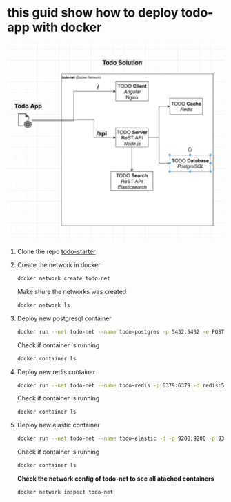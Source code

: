 # this guid show how to deploy todo-app with docker

![alt text](image.png)

1. Clone the repo [todo-starter](https://github.com/Avshalom-Ts/todo-starter)

2. Create the network in docker

    ```bash
    docker network create todo-net
    ```

    Make shure the networks was created

    ```bash
    docker network ls
    ```

3. Deploy new postgresql container

    ```bash
    docker run --net todo-net --name todo-postgres -p 5432:5432 -e POSTGRES_USER=todo -e POSTGRES_PASSWORD=todo1234 -e POSTGRES_DB=todo -d postgres:11.2
    ```

    Check if container is running

    ```bash
    docker container ls
    ```

4. Deploy new redis container

    ```bash
    docker run --net todo-net --name todo-redis -p 6379:6379 -d redis:5.0.3
    ```

    Check if container is running

    ```bash
    docker container ls
    ```

5. Deploy new elastic container

    ```bash
    docker run --net todo-net --name todo-elastic -d -p 9200:9200 -p 9300:9300 -e "discovery.type=singlenode" elasticsearch:6.6.1
    ```

    Check if container is running

    ```bash
    docker container ls
    ```

    **Check the network config of todo-net to see all atached containers**

    ```bash
    docker network inspect todo-net
    ```
